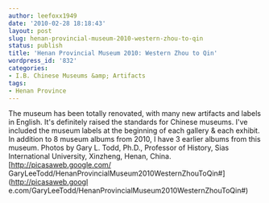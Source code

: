 ```yaml
---
author: leefoxx1949
date: '2010-02-28 18:18:43'
layout: post
slug: henan-provincial-museum-2010-western-zhou-to-qin
status: publish
title: 'Henan Provincial Museum 2010: Western Zhou to Qin'
wordpress_id: '832'
categories:
- I.B. Chinese Museums &amp; Artifacts
tags:
- Henan Province
---
```


The museum has been totally renovated, with many new artifacts and labels in
English. It's definitely raised the standards for Chinese museums. I've
included the museum labels at the beginning of each gallery & each exhibit. In
addition to 8 museum albums from 2010, I have 3 earlier albums from this
museum. Photos by Gary L. Todd, Ph.D., Professor of History, Sias
International University, Xinzheng, Henan, China.[http://picasaweb.google.com/
GaryLeeTodd/HenanProvincialMuseum2010WesternZhouToQin#](http://picasaweb.googl
e.com/GaryLeeTodd/HenanProvincialMuseum2010WesternZhouToQin#)

